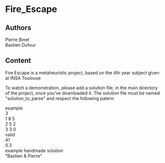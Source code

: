 # Fire_Escape

## Authors
Pierre Binet\
Bastien Dufour

## Content
Fire Escape is a metaheuristic project, based on the 4th year subject given at INSA Toulouse

To watch a demonstration, please add a solution file, in the main directory of the project, once you've downloaded it.
The solution file must be named "solution_to_parse" and respect the following patern:

example\
3\
1 8 5\
2 5 2\
3 3 0\
valid\
41\
0.3\
example handmade solution\
"Bastien & Pierre"
